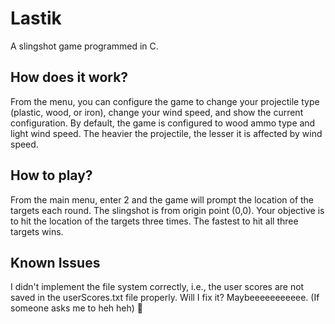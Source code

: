 # Lastik
A slingshot game programmed in C.
## How does it work?
From the menu, you can configure the game to change your projectile type (plastic, wood, or iron), change your wind speed, and show the current configuration.
By default, the game is configured to wood ammo type and light wind speed. The heavier the projectile, the lesser it is affected by wind speed.
## How to play?
From the main menu, enter 2 and the game will prompt the location of the targets each round. The slingshot is from origin point (0,0). Your objective is to hit the location of the targets three times. The fastest to hit all three targets wins.
## Known Issues
I didn't implement the file system correctly, i.e., the user scores are not saved in the userScores.txt file properly. Will I fix it? Maybeeeeeeeeeee. (If someone asks me to heh heh) 👀
